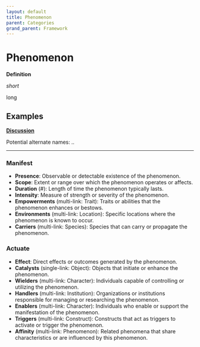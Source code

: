 ```yaml
---
layout: default
title: Phenomenon
parent: Categories
grand_parent: Framework 
---
```


# Phenomenon

**Definition**

*short*

long

**Examples**
- 


**[Discussion](https://github.com/OnlyWorlds/OnlyWorlds/discussions/categories/Phenomenon)**

Potential alternate names: *..*

---
### Manifest
- **Presence**: Observable or detectable existence of the phenomenon.
- **Scope**: Extent or range over which the phenomenon operates or affects.
- **Duration** (#): Length of time the phenomenon typically lasts.
- **Intensity**: Measure of strength or severity of the phenomenon.
- **Empowerments** (multi-link: Trait): Traits or abilities that the phenomenon enhances or bestows.
- **Environments** (multi-link: Location): Specific locations where the phenomenon is known to occur.
- **Carriers** (multi-link: Species): Species that can carry or propagate the phenomenon.

### Actuate
- **Effect**: Direct effects or outcomes generated by the phenomenon.
- **Catalysts** (single-link: Object): Objects that initiate or enhance the phenomenon.
- **Wielders** (multi-link: Character): Individuals capable of controlling or utilizing the phenomenon.
- **Handlers** (multi-link: Institution): Organizations or institutions responsible for managing or researching the phenomenon.
- **Enablers** (multi-link: Character): Individuals who enable or support the manifestation of the phenomenon.
- **Triggers** (multi-link: Construct): Constructs that act as triggers to activate or trigger the phenomenon.
- **Affinity** (multi-link: Phenomenon): Related phenomena that share characteristics or are influenced by this phenomenon.

